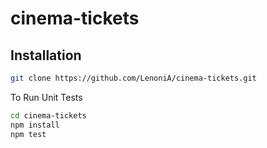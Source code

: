 # cinema-tickets

## Installation
```bash
git clone https://github.com/LenoniA/cinema-tickets.git
```
To Run Unit Tests
```bash
cd cinema-tickets
npm install
npm test
```
